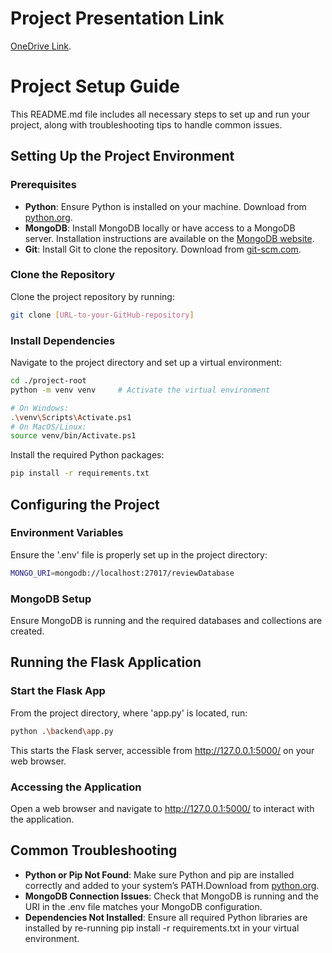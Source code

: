 # Project Presentation Link
[OneDrive Link](https://uillinoisedu-my.sharepoint.com/:v:/g/personal/jiayigu4_illinois_edu/Ea_tXnUMB1FKrO0pBf4Vug4BnQwv5lcWpQbiDn6f8b8hcQ?nav=eyJyZWZlcnJhbEluZm8iOnsicmVmZXJyYWxBcHAiOiJPbmVEcml2ZUZvckJ1c2luZXNzIiwicmVmZXJyYWxBcHBQbGF0Zm9ybSI6IldlYiIsInJlZmVycmFsTW9kZSI6InZpZXciLCJyZWZlcnJhbFZpZXciOiJNeUZpbGVzTGlua0NvcHkifX0&e=XlCgAr).


# Project Setup Guide

This README.md file includes all necessary steps to set up and run your project, along with troubleshooting tips to handle common issues.


## Setting Up the Project Environment

### Prerequisites
- **Python**: Ensure Python is installed on your machine. Download from [python.org](https://www.python.org/downloads/).
- **MongoDB**: Install MongoDB locally or have access to a MongoDB server. Installation instructions are available on the [MongoDB website](https://docs.mongodb.com/manual/installation/).
- **Git**: Install Git to clone the repository. Download from [git-scm.com](https://git-scm.com/downloads).

### Clone the Repository
Clone the project repository by running:
```bash
git clone [URL-to-your-GitHub-repository]
```

### Install Dependencies
Navigate to the project directory and set up a virtual environment:
```bash
cd ./project-root
python -m venv venv     # Activate the virtual environment

# On Windows:
.\venv\Scripts\Activate.ps1
# On MacOS/Linux:
source venv/bin/Activate.ps1
```


Install the required Python packages:
```bash
pip install -r requirements.txt
```

## Configuring the Project


### Environment Variables
Ensure the '.env' file is properly set up in the project directory:
```bash
MONGO_URI=mongodb://localhost:27017/reviewDatabase
```


### MongoDB Setup
Ensure MongoDB is running and the required databases and collections are created.

## Running the Flask Application

### Start the Flask App
From the project directory, where 'app.py' is located, run:
```bash
python .\backend\app.py
```
This starts the Flask server, accessible from http://127.0.0.1:5000/ on your web browser.

### Accessing the Application
Open a web browser and navigate to http://127.0.0.1:5000/ to interact with the application.

## Common Troubleshooting
- **Python or Pip Not Found**: Make sure Python and pip are installed correctly and added to your system’s PATH.Download from [python.org](https://www.python.org/downloads/).
- **MongoDB Connection Issues**: Check that MongoDB is running and the URI in the .env file matches your MongoDB configuration.
- **Dependencies Not Installed**: Ensure all required Python libraries are installed by re-running pip install -r requirements.txt in your virtual environment.
